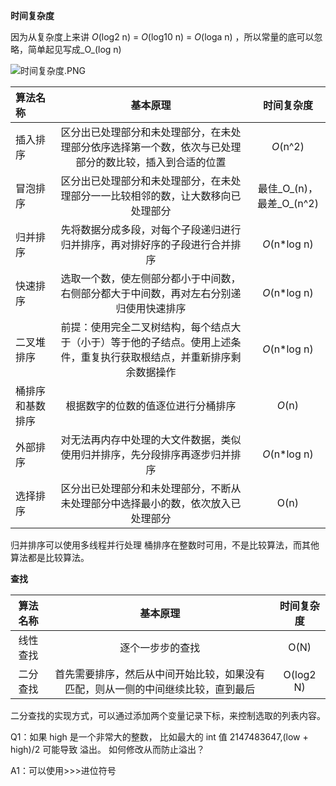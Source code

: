 **时间复杂度**

 因为从复杂度上来讲 _O_\(log2 n\) = _O_\(log10 n\) = _O_\(loga n\) ，所以常量的底可以忽略，简单起见写成_O_\(log n)

![&#x65F6;&#x95F4;&#x590D;&#x6742;&#x5EA6;.PNG](https://upload-images.jianshu.io/upload_images/1936727-77eee6135ad3414d.PNG?imageMogr2/auto-orient/strip%7CimageView2/2/w/1240)

| 算法名称         |                           基本原理                           |          时间复杂度          |
| :--------------- | :----------------------------------------------------------: | :--------------------------: |
| 插入排序         | 区分出已处理部分和未处理部分，在未处理部分依序选择第一个数，依次与已处理部分的数比较，插入到合适的位置 |          _O_\(n^2\)          |
| 冒泡排序         | 区分出已处理部分和未处理部分，在未处理部分一一比较相邻的数，让大数移向已处理部分 | 最佳_O_\(n\)，最差_O_\(n^2\) |
| 归并排序         | 先将数据分成多段，对每个子段递归进行归并排序，再对排好序的子段进行合并排序 |       _O_\(n\*log n\)        |
| 快速排序         | 选取一个数，使左侧部分都小于中间数，右侧部分都大于中间数，再对左右分别递归使用快速排序 |       _O_\(n\*log n\)        |
| 二叉堆排序       | 前提：使用完全二叉树结构，每个结点大于（小于）等于他的子结点。使用上述条件，重复执行获取根结点，并重新排序剩余数据操作 |       _O_\(n\*log n\)        |
| 桶排序和基数排序 |              根据数字的位数的值逐位进行分桶排序              |           _O_\(n\)           |
| 外部排序         | 对无法再内存中处理的大文件数据，类似使用归并排序，先分段排序再逐步归并排序 |       _O_\(n\*log n\)        |
| 选择排序         | 区分出已处理部分和未处理部分，不断从未处理部分中选择最小的数，依次放入已处理部分 |            O\(n)             |

归并排序可以使用多线程并行处理 桶排序在整数时可用，不是比较算法，而其他算法都是比较算法。



**查找**

| 算法名称 |                           基本原理                           | 时间复杂度  |
| :------: | :----------------------------------------------------------: | :---------: |
| 线性查找 |                       逐个一步步的查找                       |   O\(N\)    |
| 二分查找 | 首先需要排序，然后从中间开始比较，如果没有匹配，则从一侧的中间继续比较，直到最后 | O\(log2 N\) |

二分查找的实现方式，可以通过添加两个变量记录下标，来控制选取的列表内容。 

Q1：如果 high 是一个非常大的整数， 比如最大的 int 值 2147483647,\(low + high\)/2 可能导致 溢出。 如何修改从而防止溢出？

A1：可以使用&gt;&gt;&gt;进位符号

